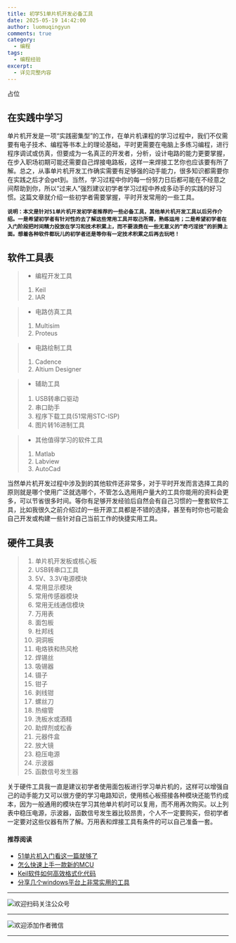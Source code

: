 ```yaml
---
title: 初学51单片机开发必备工具
date: 2025-05-19 14:42:00
author: luomuqingyun
comments: true
category:
  - 编程
tags:
  - 编程经验
excerpt:
  - 详见完整内容
---
```

占位
## 在实践中学习
单片机开发是一项“实践密集型”的工作，在单片机课程的学习过程中，我们不仅需要有电子技术、编程等书本上的理论基础，平时更需要在电脑上多练习编程，进行程序调试或仿真，但要成为一名真正的开发者，分析，设计电路的能力更要掌握，在步入职场初期可能还需要自己焊接电路板，这样一来焊接工艺你也应该要有所了解。总之，从事单片机开发工作确实需要有足够强的动手能力，很多知识都需要你在实践之后才会get到。当然，学习过程中你的每一份努力日后都可能在不经意之间帮助到你，所以“过来人”强烈建议初学者学习过程中养成多动手的实践的好习惯。这篇文章就介绍一些初学者需要掌握，平时开发常用的一些工具。   

**`
说明：本文是针对51单片机开发初学者推荐的一些必备工具，其他单片机开发工具以后另作介绍。一是希望初学者有针对性的去了解这些常用工具并取己所需，熟练运用；二是希望初学者在入门阶段把时间精力投放在学习和技术积累上，而不要浪费在一些无意义的“奇巧淫技”的折腾上面。想着各种软件都玩儿的初学者还是等你有一定技术积累之后再去玩吧！
`**
## 软件工具表
> - 编程开发工具
>1. Keil
>2. IAR

> - 电路仿真工具
> 1. Multisim 
> 2. Proteus

> - 电路绘制工具
> 1. Cadence 
> 2. Altium Designer

> - 辅助工具
> 1. USB转串口驱动
> 1. 串口助手
> 2. 程序下载工具(51常用STC-ISP)
> 2. 图片转16进制工具

> - 其他值得学习的软件工具
> 1. Matlab  
> 2. Labview   
> 3. AutoCad   

当然单片机开发过程中涉及到的其他软件还非常多，对于平时开发而言选择工具的原则就是哪个使用广泛就选哪个，不管怎么选用用户量大的工具你能用的资料会更多，可以节省很多时间。等你有足够开发经验后自然会有自己习惯的一整套软件工具，比如我很久之前介绍过的一些开源工具都是不错的选择，甚至有时你也可能会自己开发或构建一些针对自己当前工作的快捷实用工具。

## 硬件工具表
>1. 单片机开发板或核心板
>1. USB转串口工具
>1. 5V、3.3V电源模块
>1. 常用显示模块
>1. 常用传感器模块
>1. 常用无线通信模块
>1. 万用表
>2. 面包板
>1. 杜邦线  
>1. 洞洞板
>1. 电烙铁和热风枪  
>1. 焊锡丝
>1. 吸锡器
>1. 镊子
>1. 钳子
>1. 剥线钳
>1. 螺丝刀
>1. 热缩管
>1. 洗板水或酒精
>1. 助焊剂或松香
>1. 元器件盒
>1. 放大镜
>1. 稳压电源
>1. 示波器
>1. 函数信号发生器

关于硬件工具我一直是建议初学者使用面包板进行学习单片机的，这样可以增强自己的动手能力又可以很方便的学习电路知识，使用核心板搭接各种模块还能节约成本，因为一般通用的模块在学习其他单片机时可以复用，而不用再次购买。以上列表中稳压电源，示波器，函数信号发生器比较昂贵，个人不一定要购买，但初学者一定要对这些仪器有所了解。万用表和焊接工具有条件的可以自己准备一套。

#### 推荐阅读
- [51单片机入门看这一篇就够了](https://mp.weixin.qq.com/s?__biz=MzI1OTQ4MTg4Ng==&mid=2247485523&idx=1&sn=b7fcd1b86e2467d6f03b1a520c39bb06&chksm=ea790022dd0e893452c4994fa16d63111b16d9878c303712f695b58b7af360b7b18c1ed4b201&token=1711068967&lang=zh_CN#rd)
- [怎么快速上手一款新的MCU](https://mp.weixin.qq.com/s?__biz=MzI1OTQ4MTg4Ng==&mid=2247485581&idx=1&sn=b36e6536717774f7931c7aa93d5b237a&chksm=ea7900fcdd0e89ea0db13737720edc996fcb3fdbab3e43b4a92316240ac66d4b5a8bf9a07e78&token=466212876&lang=zh_CN#rd)
- [Keil软件如何高效格式化代码](https://mp.weixin.qq.com/s?__biz=MzI1OTQ4MTg4Ng==&mid=2247485572&idx=1&sn=17cefa35d9d660083d419a7e9b6db6f7&chksm=ea7900f5dd0e89e35b65ba26354cc69ad24f686d8e18abd34e0932567a9345e8c9ed653eee6b&token=1711068967&lang=zh_CN#rd)
- [分享几个windows平台上非常实用的工具](https://mp.weixin.qq.com/s?__biz=MzI1OTQ4MTg4Ng==&mid=2247485420&idx=2&sn=728ca4abbadf7caf51c392e7d7045cbe&chksm=ea790f9ddd0e868b9fa162c80db1876199845f387bbe851c8d38a4e8412329ae635916c13cfb&token=1711068967&lang=zh_CN#rd)


----
![欢迎扫码关注公众号](https://files.mdnice.com/user/38598/659b642c-fcce-4f9c-becc-038eadd2c655.jpg)

----
![欢迎添加作者微信](https://files.mdnice.com/user/38598/37e7b97e-a5c7-44d1-9e48-bbe22ab3141d.jpg)

----

